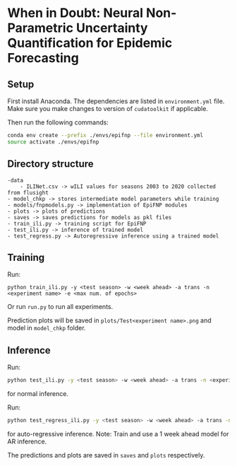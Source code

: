 # When in Doubt: Neural Non-Parametric Uncertainty Quantification for Epidemic Forecasting



## Setup

First install Anaconda. The dependencies are listed in `environment.yml` file. Make sure you make changes to version of `cudatoolkit` if applicable.

Then run the following commands:

```bash
conda env create --prefix ./envs/epifnp --file environment.yml
source activate ./envs/epifnp
```

## Directory structure

```
-data
	- ILINet.csv -> wILI values for seasons 2003 to 2020 collected from flusight
- model_chkp -> stores intermediate model parameters while training
- models/fnpmodels.py -> implementation of EpiFNP modules
- plots -> plots of predictions
- saves -> saves predictions for models as pkl files
- train_ili.py -> training script for EpiFNP
- test_ili.py -> inference of trained model
- test_regress.py -> Autoregressive inference using a trained model
```

## Training

Run:

```
python train_ili.py -y <test season> -w <week ahead> -a trans -n <experiment name> -e <max num. of epochs>
```

Or run `run.py` to run all experiments.

Prediction plots will be saved in `plots/Test<experiment name>.png` and model in `model_chkp` folder.

## Inference

Run:

```bash
python test_ili.py -y <test season> -w <week ahead> -a trans -n <experiment name>
```

for normal inference.

Run: 

```bash
python test_regress_ili.py -y <test season> -w <week ahead> -a trans -n <experiment name>
```

for auto-regressive inference. Note: Train and use a 1 week ahead model for AR inference.

The predictions and plots are saved in `saves` and `plots` respectively.
